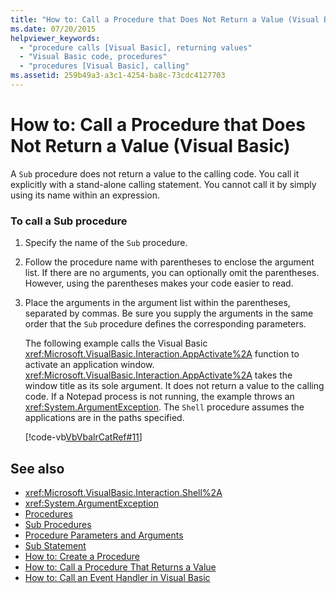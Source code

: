 ```yaml
---
title: "How to: Call a Procedure that Does Not Return a Value (Visual Basic)"
ms.date: 07/20/2015
helpviewer_keywords: 
  - "procedure calls [Visual Basic], returning values"
  - "Visual Basic code, procedures"
  - "procedures [Visual Basic], calling"
ms.assetid: 259b49a3-a3c1-4254-ba8c-73cdc4127703
---
```

# How to: Call a Procedure that Does Not Return a Value (Visual Basic)
A `Sub` procedure does not return a value to the calling code. You call it explicitly with a stand-alone calling statement. You cannot call it by simply using its name within an expression.  
  
### To call a Sub procedure  
  
1.  Specify the name of the `Sub` procedure.  
  
2.  Follow the procedure name with parentheses to enclose the argument list. If there are no arguments, you can optionally omit the parentheses. However, using the parentheses makes your code easier to read.  
  
3.  Place the arguments in the argument list within the parentheses, separated by commas. Be sure you supply the arguments in the same order that the `Sub` procedure defines the corresponding parameters.  
  
     The following example calls the Visual Basic <xref:Microsoft.VisualBasic.Interaction.AppActivate%2A> function to activate an application window. <xref:Microsoft.VisualBasic.Interaction.AppActivate%2A> takes the window title as its sole argument. It does not return a value to the calling code. If a Notepad process is not running, the example throws an <xref:System.ArgumentException>. The `Shell` procedure assumes the applications are in the paths specified.  
  
     [!code-vb[VbVbalrCatRef#11](~/samples/snippets/visualbasic/VS_Snippets_VBCSharp/VbVbalrCatRef/VB/Class1.vb#11)]  
  
## See also
- <xref:Microsoft.VisualBasic.Interaction.Shell%2A>
- <xref:System.ArgumentException>
- [Procedures](./index.md)
- [Sub Procedures](./sub-procedures.md)
- [Procedure Parameters and Arguments](./procedure-parameters-and-arguments.md)
- [Sub Statement](../../../../visual-basic/language-reference/statements/sub-statement.md)
- [How to: Create a Procedure](./how-to-create-a-procedure.md)
- [How to: Call a Procedure That Returns a Value](./how-to-call-a-procedure-that-returns-a-value.md)
- [How to: Call an Event Handler in Visual Basic](./how-to-call-an-event-handler.md)
